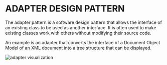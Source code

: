 # ADAPTER DESIGN PATTERN

The adapter pattern is a software design pattern that allows the interface of an existing class to be used as another interface. It is often used to make existing classes work with others without modifying their source code.

An example is an adapter that converts the interface of a Document Object Model of an XML document into a tree structure that can be displayed.

![adapter visualization](https://upload.wikimedia.org/wikipedia/commons/e/e5/W3sDesign_Adapter_Design_Pattern_UML.jpg?1572053119677)